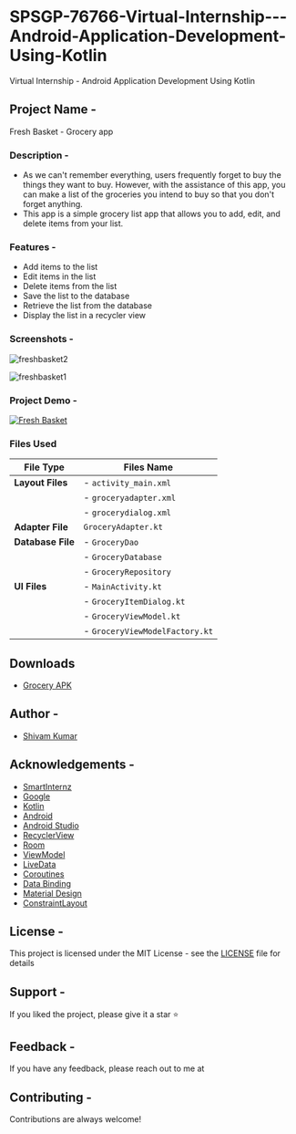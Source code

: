 # SPSGP-76766-Virtual-Internship---Android-Application-Development-Using-Kotlin
Virtual Internship - Android Application Development Using Kotlin

## **Project Name -** 
Fresh Basket - Grocery app
### **Description -** 
- As we can't remember everything, users frequently forget to buy the things they want to buy. However, with the assistance of this app, you can make a list of the groceries you intend to buy so that you don't forget anything.
- This app is a simple grocery list app that allows you to add, edit, and delete items from your list. 

### **Features -**
- Add items to the list
- Edit items in the list
- Delete items from the list
- Save the list to the database
- Retrieve the list from the database
- Display the list in a recycler view

### **Screenshots -**


![freshbasket2](https://user-images.githubusercontent.com/85667548/191577726-bb379388-4815-4804-b771-03f9bd985aa7.jpeg)

![freshbasket1](https://user-images.githubusercontent.com/85667548/191577512-7730462f-b67e-4d77-9cc8-50c2302c4bc4.jpeg)

### **Project Demo -**
[![Fresh Basket](https://yt-embed.herokuapp.com/embed?v=7UsOv4HYYTg)](https://www.youtube.com/watch?v=7UsOv4HYYTg&ab_channel=ShivamKumar "Fresh Basket")

### Files Used

| **File Type** | **Files Name** |
| ----------- | ----------- |
| **Layout Files** | - `activity_main.xml` |
| | - `groceryadapter.xml` |
| | - `grocerydialog.xml` |
| **Adapter File** | `GroceryAdapter.kt` |
| **Database File** | - `GroceryDao` |
| | - `GroceryDatabase` |
| | - `GroceryRepository` |
| **UI Files** |- `MainActivity.kt` | 
| | - `GroceryItemDialog.kt` |
| | - `GroceryViewModel.kt` |
| | - `GroceryViewModelFactory.kt` |


## Downloads
- [Grocery APK](https://drive.google.com/file/d/1lrSxeiLTeEEKRsaoGG89UdtoY-y29_E9/view?usp=sharing)

## **Author -**
- [Shivam Kumar](https://github.com/SavvyShivam)

## **Acknowledgements -**
- [SmartInternz](https://www.smartinternz.com/)
- [Google](https://www.google.com/)
- [Kotlin](https://kotlinlang.org/)
- [Android](https://developer.android.com/)
- [Android Studio](https://developer.android.com/studio)
- [RecyclerView](https://developer.android.com/guide/topics/ui/layout/recyclerview)
- [Room](https://developer.android.com/training/data-storage/room)
- [ViewModel](https://developer.android.com/topic/libraries/architecture/viewmodel)
- [LiveData](https://developer.android.com/topic/libraries/architecture/livedata)
- [Coroutines](https://developer.android.com/kotlin/coroutines)
- [Data Binding](https://developer.android.com/topic/libraries/data-binding)
- [Material Design](https://material.io/develop/android)
- [ConstraintLayout](https://developer.android.com/reference/androidx/constraintlayout/widget/ConstraintLayout)

## **License -**
This project is licensed under the MIT License - see the [LICENSE]() file for details

## **Support -**
If you liked the project, please give it a star ⭐

## **Feedback -**
If you have any feedback, please reach out to me at

## **Contributing -**
Contributions are always welcome!

